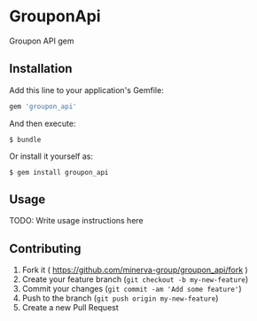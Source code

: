 # GrouponApi

Groupon API gem

## Installation

Add this line to your application's Gemfile:

```ruby
gem 'groupon_api'
```

And then execute:

    $ bundle

Or install it yourself as:

    $ gem install groupon_api

## Usage

TODO: Write usage instructions here

## Contributing

1. Fork it ( https://github.com/minerva-group/groupon_api/fork )
2. Create your feature branch (`git checkout -b my-new-feature`)
3. Commit your changes (`git commit -am 'Add some feature'`)
4. Push to the branch (`git push origin my-new-feature`)
5. Create a new Pull Request

